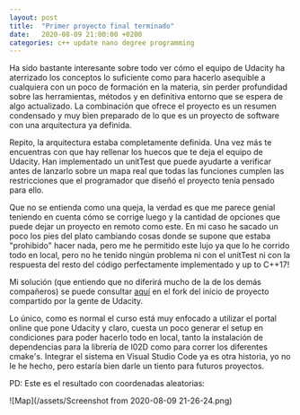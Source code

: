 ```yaml
---
layout: post
title:  "Primer proyecto final terminado"
date:   2020-08-09 21:00:00 +0200
categories: c++ update nano degree programming
---
```

Ha sido bastante interesante sobre todo ver cómo el equipo de Udacity ha aterrizado los conceptos lo suficiente como para hacerlo asequible a cualquiera con un poco de formación en la materia, sin perder profundidad sobre las herramientas, métodos y en definitiva entorno que se espera de algo actualizado. La combinación que ofrece el proyecto es un resumen condensado y muy bien preparado de lo que es un proyecto de software con una arquitectura ya definida.

Repito, la arquitectura estaba completamente definida. Una vez más te encuentras con que hay rellenar los huecos que te deja el equipo de Udacity. Han implementado un unitTest que puede ayudarte a verificar antes de lanzarlo sobre un mapa real que todas las funciones cumplen las restricciones que el programador que diseñó el proyecto tenía pensado para ello. 

Que no se entienda como una queja, la verdad es que me parece genial teniendo en cuenta cómo se corrige luego y la cantidad de opciones que puede dejar un proyecto en remoto como este. En mi caso he sacado un poco los pies del plato cambiando cosas donde se supone que estaba "prohibido" hacer nada, pero me he permitido este lujo ya que lo he corrido todo en local, pero no he tenido ningún problema ni con el unitTest ni con la respuesta del resto del código perfectamente implementado y up to C++17!

Mi solución (que entiendo que no diferirá mucho de la de los demás compañeros) se puede consultar [aquí](https://github.com/joscormir/CppND-Route-Planning-Project) en el fork del inicio de proyecto compartido por la gente de Udacity.

Lo único, como es normal el curso está muy enfocado a utilizar el portal online que pone Udacity y claro, cuesta un poco generar el setup en condiciones para poder hacerlo todo en local, tanto la instalación de dependencias para la librería de I02D como para correr los diferentes cmake's. Integrar el sistema en Visual Studio Code ya es otra historia, yo no le he hecho, pero estaría bien darle un tiento para futuros proyectos.

PD: Este es el resultado con coordenadas aleatorias:

![Map](/assets/Screenshot from 2020-08-09 21-26-24.png)